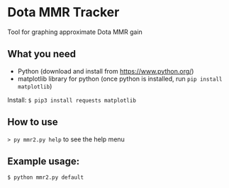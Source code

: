 # Dota MMR Tracker
Tool for graphing approximate Dota MMR gain

## What you need
* Python (download and install from https://www.python.org/)
* matplotlib library for python (once python is installed, run `pip install matplotlib`)

Install:
`$ pip3 install requests matplotlib`

## How to use
`> py mmr2.py help` to see the help menu

## Example usage:

`$ python mmr2.py default`
